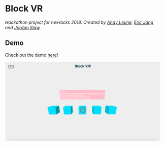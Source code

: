 # Block VR

*Hackathon project for nwHacks 2018. Created by [Andy Leung](https://github.com/achl93), [Eric Jang](https://github.com/ericjang96) and [Jordan Siaw](https://github.com/onethirdzero).*

## Demo

Check out the demo [here](https://blockvr.herokuapp.com/)!

![Main Screen Demo](https://github.com/achl93/blockvr/blob/master/demo.png)
